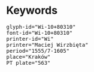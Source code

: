 # Keywords
<pre>
glyph-id="Wi-10+80310"
font-id="Wi-10+80310"
printer-id="Wi"
printer="Maciej Wirzbięta"
period="1555/7-1605"
place="Kraków"
PT plate="563"
</pre>
